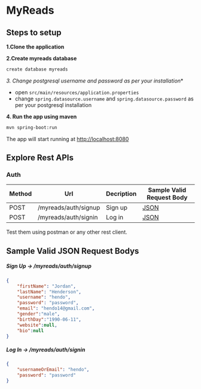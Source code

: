 # MyReads

## Steps to setup

**1.Clone the application**

**2.Create myreads database**
```bash
create database myreads
```

*3. Change postgresql username and password as per your installation**

+ open `src/main/resources/application.properties`
+ change `spring.datasource.username` and `spring.datasource.password` as per your postgresql installation

**4. Run the app using maven**

```bash
mvn spring-boot:run
```
The app will start running at <http://localhost:8080>

## Explore Rest APIs

### Auth

| Method | Url | Decription | Sample Valid Request Body | 
| ------ | --- | ---------- | --------------------------- |
| POST   | /myreads/auth/signup | Sign up | [JSON](#signup) |
| POST   | /myreads/auth/signin | Log in | [JSON](#signin) |


Test them using postman or any other rest client.

## Sample Valid JSON Request Bodys

##### <a id="signup">Sign Up -> /myreads/auth/signup</a>
```json
{
	"firstName": "Jordan",
	"lastName": "Henderson",
	"username": "hendo",
	"password": "password",
	"email": "hendo14@gmail.com",
	"gender":"male",
	"birthDay":"1990-06-11",
	"website":null,
	"bio":null
}
```

##### <a id="signin">Log In -> /myreads/auth/signin</a>
```json
{
	"usernameOrEmail": "hendo",
	"password": "password"
}
```
